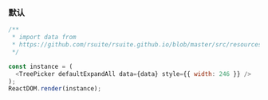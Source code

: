 ### 默认

<!--start-code-->

```js
/**
 * import data from
 * https://github.com/rsuite/rsuite.github.io/blob/master/src/resources/data/city.js
 */

const instance = (
  <TreePicker defaultExpandAll data={data} style={{ width: 246 }} />
);
ReactDOM.render(instance);
```

<!--end-code-->
